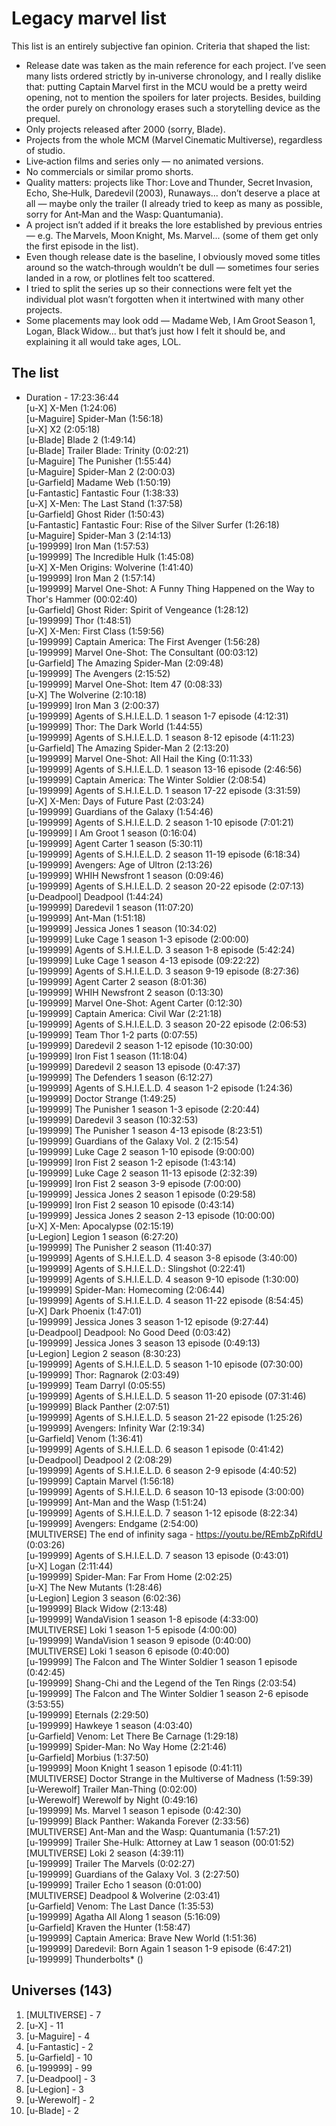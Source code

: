 # Legacy marvel list
This list is an entirely subjective fan opinion.
Criteria that shaped the list:
- Release date was taken as the main reference for each project. I’ve seen many lists ordered strictly by in‑universe chronology, and I really dislike that: putting Captain Marvel first in the MCU would be a pretty weird opening, not to mention the spoilers for later projects. Besides, building the order purely on chronology erases such a storytelling device as the prequel.
- Only projects released after 2000 (sorry, Blade).
- Projects from the whole MCM (Marvel Cinematic Multiverse), regardless of studio.
- Live‑action films and series only — no animated versions.
- No commercials or similar promo shorts.
- Quality matters: projects like Thor: Love and Thunder, Secret Invasion, Echo, She‑Hulk, Daredevil (2003), Runaways... don’t deserve a place at all — maybe only the trailer (I already tried to keep as many as possible, sorry for Ant‑Man and the Wasp: Quantumania).
- A project isn’t added if it breaks the lore established by previous entries — e.g. The Marvels, Moon Knight, Ms. Marvel... (some of them get only the first episode in the list).
- Even though release date is the baseline, I obviously moved some titles around so the watch‑through wouldn’t be dull — sometimes four series landed in a row, or plotlines felt too scattered.
- I tried to split the series up so their connections were felt yet the individual plot wasn’t forgotten when it intertwined with many other projects.
- Some placements may look odd — Madame Web, I Am Groot Season 1, Logan, Black Widow... but that’s just how I felt it should be, and explaining it all would take ages, LOL.

## The list
- Duration - 17:23:36:44<br>
[u-X] X-Men (1:24:06)<br>
[u-Maguire] Spider-Man (1:56:18)<br>
[u-X] X2 (2:05:18)<br>
[u-Blade] Blade 2 (1:49:14)<br>
[u-Blade] Trailer Blade: Trinity (0:02:21)<br>
[u-Maguire] The Punisher (1:55:44)<br>
[u-Maguire] Spider-Man 2 (2:00:03)<br>
[u-Garfield] Madame Web (1:50:19)<br>
[u-Fantastic] Fantastic Four (1:38:33)<br>
[u-X] X-Men: The Last Stand (1:37:58)<br>
[u-Garfield] Ghost Rider (1:50:43)<br>
[u-Fantastic] Fantastic Four: Rise of the Silver Surfer (1:26:18)<br>
[u-Maguire] Spider-Man 3 (2:14:13)<br>
[u-199999] Iron Man (1:57:53)<br>
[u-199999] The Incredible Hulk (1:45:08)<br>
[u-X] X-Men Origins: Wolverine (1:41:40)<br>
[u-199999] Iron Man 2 (1:57:14)<br>
[u-199999] Marvel One-Shot: A Funny Thing Happened on the Way to Thor's Hammer (00:02:40)<br>
[u-Garfield] Ghost Rider: Spirit of Vengeance (1:28:12)<br>
[u-199999] Thor (1:48:51)<br>
[u-X] X-Men: First Class (1:59:56)<br>
[u-199999] Captain America: The First Avenger (1:56:28)<br>
[u-199999] Marvel One-Shot: The Consultant (00:03:12)<br>
[u-Garfield] The Amazing Spider-Man (2:09:48)<br>
[u-199999] The Avengers (2:15:52)<br>
[u-199999] Marvel One-Shot: Item 47 (0:08:33)<br>
[u-X] The Wolverine (2:10:18)<br>
[u-199999] Iron Man 3 (2:00:37)<br>
[u-199999] Agents of S.H.I.E.L.D. 1 season 1-7 episode (4:12:31)<br>
[u-199999] Thor: The Dark World (1:44:55)<br>
[u-199999] Agents of S.H.I.E.L.D. 1 season 8-12 episode (4:11:23)<br>
[u-Garfield] The Amazing Spider-Man 2 (2:13:20)<br>
[u-199999] Marvel One-Shot: All Hail the King (0:11:33)<br>
[u-199999] Agents of S.H.I.E.L.D. 1 season 13-16 episode (2:46:56)<br>
[u-199999] Captain America: The Winter Soldier (2:08:54)<br>
[u-199999] Agents of S.H.I.E.L.D. 1 season 17-22 episode (3:31:59)<br>
[u-X] X-Men: Days of Future Past (2:03:24)<br>
[u-199999] Guardians of the Galaxy (1:54:46)<br>
[u-199999] Agents of S.H.I.E.L.D. 2 season 1-10 episode (7:01:21)<br>
[u-199999] I Am Groot 1 season (0:16:04)<br>
[u-199999] Agent Carter 1 season (5:30:11)<br>
[u-199999] Agents of S.H.I.E.L.D. 2 season 11-19 episode (6:18:34)<br>
[u-199999] Avengers: Age of Ultron (2:13:26)<br>
[u-199999] WHIH Newsfront 1 season (0:09:46)<br>
[u-199999] Agents of S.H.I.E.L.D. 2 season 20-22 episode (2:07:13)<br>
[u-Deadpool] Deadpool (1:44:24)<br>
[u-199999] Daredevil 1 season (11:07:20)<br>
[u-199999] Ant-Man (1:51:18)<br>
[u-199999] Jessica Jones 1 season (10:34:02)<br>
[u-199999] Luke Cage 1 season 1-3 episode (2:00:00)<br>
[u-199999] Agents of S.H.I.E.L.D. 3 season 1-8 episode (5:42:24)<br>
[u-199999] Luke Cage 1 season 4-13 episode (09:22:22)<br>
[u-199999] Agents of S.H.I.E.L.D. 3 season 9-19 episode (8:27:36)<br>
[u-199999] Agent Carter 2 season (8:01:36)<br>
[u-199999] WHIH Newsfront 2 season (0:13:30)<br>
[u-199999] Marvel One-Shot: Agent Carter (0:12:30)<br>
[u-199999] Captain America: Civil War (2:21:18)<br>
[u-199999] Agents of S.H.I.E.L.D. 3 season 20-22 episode (2:06:53)<br>
[u-199999] Team Thor 1-2 parts (0:07:55)<br>
[u-199999] Daredevil 2 season 1-12 episode (10:30:00)<br>
[u-199999] Iron Fist 1 season (11:18:04)<br>
[u-199999] Daredevil 2 season 13 episode (0:47:37)<br>
[u-199999] The Defenders 1 season (6:12:27)<br>
[u-199999] Agents of S.H.I.E.L.D. 4 season 1-2 episode (1:24:36)<br>
[u-199999] Doctor Strange (1:49:25)<br>
[u-199999] The Punisher 1 season 1-3 episode (2:20:44)<br>
[u-199999] Daredevil 3 season (10:32:53)<br>
[u-199999] The Punisher 1 season 4-13 episode (8:23:51)<br>
[u-199999] Guardians of the Galaxy Vol. 2 (2:15:54)<br>
[u-199999] Luke Cage 2 season 1-10 episode (9:00:00)<br>
[u-199999] Iron Fist 2 season 1-2 episode (1:43:14)<br>
[u-199999] Luke Cage 2 season 11-13 episode (2:32:39)<br>
[u-199999] Iron Fist 2 season 3-9 episode (7:00:00)<br>
[u-199999] Jessica Jones 2 season 1 episode (0:29:58)<br>
[u-199999] Iron Fist 2 season 10 episode (0:43:14)<br>
[u-199999] Jessica Jones 2 season 2-13 episode (10:00:00)<br>
[u-X] X-Men: Apocalypse (02:15:19)<br>
[u-Legion] Legion 1 season (6:27:20)<br>
[u-199999] The Punisher 2 season (11:40:37)<br>
[u-199999] Agents of S.H.I.E.L.D. 4 season 3-8 episode (3:40:00)<br>
[u-199999] Agents of S.H.I.E.L.D.: Slingshot (0:22:41)<br>
[u-199999] Agents of S.H.I.E.L.D. 4 season 9-10 episode (1:30:00)<br>
[u-199999] Spider-Man: Homecoming (2:06:44)<br>
[u-199999] Agents of S.H.I.E.L.D. 4 season 11-22 episode (8:54:45)<br>
[u-X] Dark Phoenix (1:47:01)<br>
[u-199999] Jessica Jones 3 season 1-12 episode (9:27:44)<br>
[u-Deadpool] Deadpool: No Good Deed (0:03:42)<br>
[u-199999] Jessica Jones 3 season 13 episode (0:49:13)<br>
[u-Legion] Legion 2 season (8:30:23)<br>
[u-199999] Agents of S.H.I.E.L.D. 5 season 1-10 episode (07:30:00)<br>
[u-199999] Thor: Ragnarok (2:03:49)<br>
[u-199999] Team Darryl (0:05:55)<br>
[u-199999] Agents of S.H.I.E.L.D. 5 season 11-20 episode (07:31:46)<br>
[u-199999] Black Panther (2:07:51)<br>
[u-199999] Agents of S.H.I.E.L.D. 5 season 21-22 episode (1:25:26)<br>
[u-199999] Avengers: Infinity War (2:19:34)<br>
[u-Garfield] Venom (1:36:41)<br>
[u-199999] Agents of S.H.I.E.L.D. 6 season 1 episode (0:41:42)<br>
[u-Deadpool] Deadpool 2 (2:08:29)<br>
[u-199999] Agents of S.H.I.E.L.D. 6 season 2-9 episode (4:40:52)<br>
[u-199999] Captain Marvel (1:56:18)<br>
[u-199999] Agents of S.H.I.E.L.D. 6 season 10-13 episode (3:00:00)<br>
[u-199999] Ant-Man and the Wasp (1:51:24)<br>
[u-199999] Agents of S.H.I.E.L.D. 7 season 1-12 episode (8:22:34)<br>
[u-199999] Avengers: Endgame (2:54:00)<br>
[MULTIVERSE] The end of infinity saga - https://youtu.be/REmbZpRifdU (0:03:26)<br>
[u-199999] Agents of S.H.I.E.L.D. 7 season 13 episode (0:43:01)<br>
[u-X] Logan (2:11:44)<br>
[u-199999] Spider-Man: Far From Home (2:02:25)<br>
[u-X] The New Mutants (1:28:46)<br>
[u-Legion] Legion 3 season (6:02:36)<br>
[u-199999] Black Widow (2:13:48)<br>
[u-199999] WandaVision 1 season 1-8 episode (4:33:00)<br>
[MULTIVERSE] Loki 1 season 1-5 episode (4:00:00)<br>
[u-199999] WandaVision 1 season 9 episode (0:40:00)<br>
[MULTIVERSE] Loki 1 season 6 episode (0:40:00)<br>
[u-199999] The Falcon and The Winter Soldier 1 season 1 episode (0:42:45)<br>
[u-199999] Shang-Chi and the Legend of the Ten Rings (2:03:54)<br>
[u-199999] The Falcon and The Winter Soldier 1 season 2-6 episode (3:53:55)<br>
[u-199999] Eternals (2:29:50)<br>
[u-199999] Hawkeye 1 season (4:03:40)<br>
[u-Garfield] Venom: Let There Be Carnage (1:29:18)<br>
[u-199999] Spider-Man: No Way Home (2:21:46)<br>
[u-Garfield] Morbius (1:37:50)<br>
[u-199999] Moon Knight 1 season 1 episode (0:41:11)<br>
[MULTIVERSE] Doctor Strange in the Multiverse of Madness (1:59:39)<br>
[u-Werewolf] Trailer Man-Thing (0:02:00)<br>
[u-Werewolf] Werewolf by Night (0:49:16)<br>
[u-199999] Ms. Marvel 1 season 1 episode (0:42:30)<br>
[u-199999] Black Panther: Wakanda Forever (2:33:56)<br>
[MULTIVERSE] Ant-Man and the Wasp: Quantumania (1:57:21)<br>
[u-199999] Trailer She-Hulk: Attorney at Law 1 season (00:01:52)<br>
[MULTIVERSE] Loki 2 season (4:39:11)<br>
[u-199999] Trailer The Marvels (0:02:27)<br>
[u-199999] Guardians of the Galaxy Vol. 3 (2:27:50)<br>
[u-199999] Trailer Echo 1 season (0:01:00)<br>
[MULTIVERSE] Deadpool & Wolverine (2:03:41)<br>
[u-Garfield] Venom: The Last Dance (1:35:53)<br>
[u-199999] Agatha All Along 1 season (5:16:09)<br>
[u-Garfield] Kraven the Hunter (1:58:47)<br>
[u-199999] Captain America: Brave New World (1:51:36)<br>
[u-199999] Daredevil: Born Again 1 season 1-9 episode (6:47:21)<br>
[u-199999] Thunderbolts* ()<br>

## Universes (143)
1) [MULTIVERSE] - 7
2) [u-X] - 11
3) [u-Maguire] - 4
4) [u-Fantastic] - 2
5) [u-Garfield] - 10
6) [u-199999] - 99
7) [u-Deadpool] - 3
8) [u-Legion] - 3
9) [u-Werewolf] - 2
10) [u-Blade] - 2
